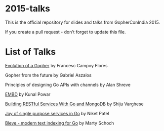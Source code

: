 2015-talks
==========

This is the official repository for slides and talks from GopherConIndia 2015.

If you create a pull request - don't forget to update this file.

List of Talks
=============

[Evolution of a Gopher](https://speakerdeck.com/campoy/gophercon-india-evolution-of-a-gopher) by Francesc Campoy Flores

Gopher from the future by Gabriel Aszalos

Principles of designing Go APIs with channels by Alan Shreve

[EMBD](https://speakerdeck.com/kunalpowar/gophercon-india-2015-embd) by Kunal Powar

[Building RESTful Services With Go and MongoDB](http://www.slideshare.net/shijucv/building-restful-services-with-go-and-mongodb) by Shiju Varghese

[Joy of single purpose services in Go](https://speakerdeck.com/nexneo/joy-of-single-purpose-services-in-go) by Niket Patel

[Bleve - modern text indexing for Go](https://speakerdeck.com/mschoch/bleve-modern-text-indexing-for-go) by Marty Schoch
